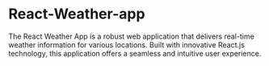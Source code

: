 # React-Weather-app
The React Weather App is a robust web application that delivers real-time weather information for various locations. Built with innovative React.js technology, this application offers a seamless and intuitive user experience. 
